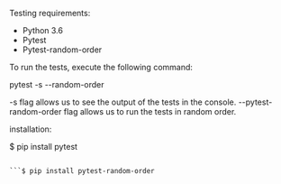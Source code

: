 Testing requirements:

- Python 3.6
- Pytest
- Pytest-random-order

To run the tests, execute the following command:

pytest -s --random-order

-s flag allows us to see the output of the tests in the console.
--pytest-random-order flag allows us to run the tests in random order.


installation:

$ pip install pytest

```$ pip install pytest

```$ pip install pytest-random-order